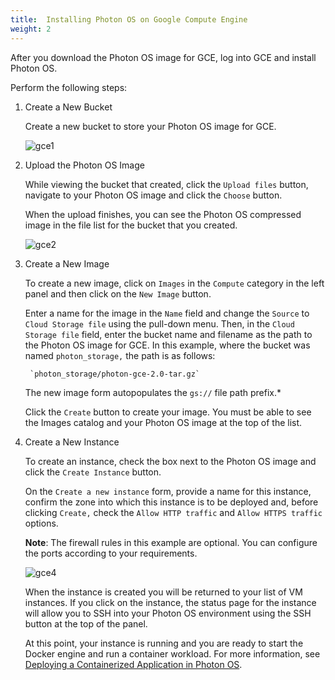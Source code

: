 ```yaml
---
title:  Installing Photon OS on Google Compute Engine
weight: 2
---
```


After you download the Photon OS image for GCE, log into GCE and install Photon OS. 

Perform the following steps:

1. Create a New Bucket

    Create a new bucket to store your Photon OS image for GCE.
    
    ![gce1](/docs/installation-guide/images/gce1.jpg)

1. Upload the Photon OS Image

    While viewing the bucket that created, click the `Upload files` button, navigate to your Photon OS image and click the `Choose` button. 
    
    When the upload finishes, you can see the Photon OS compressed image in the file list for the bucket that you created.
    
    ![gce2](/docs/installation-guide/images/gce2.jpg)

1. Create a New Image

    To create a new image, click on `Images` in the `Compute` category in the left panel and then click on the `New Image` button. 
    
    Enter a name for the image in the `Name` field and change the `Source` to `Cloud Storage file` using the pull-down menu. Then, in the `Cloud Storage file` field, enter the bucket name and filename as the path to the Photon OS image for GCE. In this example, where the bucket was named `photon_storage,` the path is as follows:
     
    	`photon_storage/photon-gce-2.0-tar.gz`
    
    The new image form autopopulates the `gs://` file path prefix.*
    
    Click the `Create` button to create your image. You must be able to see the Images catalog and your Photon OS image at the top of the list. 

1. Create a New Instance

    To create an instance, check the box next to the Photon OS image and click the `Create Instance` button. 
    
    On the `Create a new instance` form, provide a name for this instance, confirm the zone into which this instance is to be deployed and, before clicking `Create,` check the `Allow HTTP traffic` and `Allow HTTPS traffic` options. 
    
    **Note**: The firewall rules in this example are optional. You can configure the ports according to your requirements. 
    
    ![gce4](/docs/installation-guide/images/gce4.jpg)
    
    When the instance is created you will be returned to your list of VM instances. If you click on the instance, the status page for the instance will allow you to SSH into your Photon OS environment using the SSH button at the top of the panel. 
    
    At this point, your instance is running and you are ready to start the Docker engine and run a container workload. For more information, see [Deploying a Containerized Application in Photon OS](/docs/installation-guide/deploying-a-containerized-application-in-photon-os/).